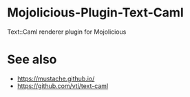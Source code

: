 # Mojolicious-Plugin-Text-Caml
Text::Caml renderer plugin for Mojolicious

# See also
* https://mustache.github.io/
* https://github.com/vti/text-caml
